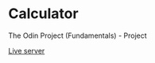 # Calculator
The Odin Project (Fundamentals) - Project

<a href="https://biandresen.github.io/Calculator/">Live server<a>

